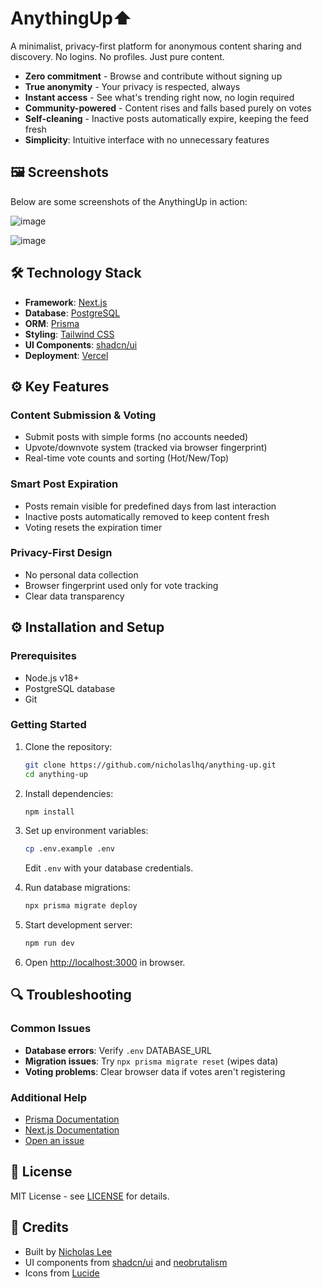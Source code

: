 # AnythingUp⬆️

A minimalist, privacy-first platform for anonymous content sharing and discovery. No logins. No profiles. Just pure content.

-   **Zero commitment** - Browse and contribute without signing up
-   **True anonymity** - Your privacy is respected, always
-   **Instant access** - See what's trending right now, no login required
-   **Community-powered** - Content rises and falls based purely on votes
-   **Self-cleaning** - Inactive posts automatically expire, keeping the feed fresh
-   **Simplicity**: Intuitive interface with no unnecessary features

## 🖼️ Screenshots

Below are some screenshots of the AnythingUp in action:

![image](https://github.com/user-attachments/assets/374a9483-cd61-48d3-85e6-2e720c9be2b9)

![image](https://github.com/user-attachments/assets/9194fceb-387a-46a5-859c-a0ab13b3219f)

## 🛠️ Technology Stack

-   **Framework**: [Next.js](https://nextjs.org)
-   **Database**: [PostgreSQL](https://www.postgresql.org/)
-   **ORM**: [Prisma](https://www.prisma.io/)
-   **Styling**: [Tailwind CSS](https://tailwindcss.com/)
-   **UI Components**: [shadcn/ui](https://ui.shadcn.com/)
-   **Deployment**: [Vercel](https://vercel.com/)

## ⚙️ Key Features

### Content Submission & Voting

-   Submit posts with simple forms (no accounts needed)
-   Upvote/downvote system (tracked via browser fingerprint)
-   Real-time vote counts and sorting (Hot/New/Top)

### Smart Post Expiration

-   Posts remain visible for predefined days from last interaction
-   Inactive posts automatically removed to keep content fresh
-   Voting resets the expiration timer

### Privacy-First Design

-   No personal data collection
-   Browser fingerprint used only for vote tracking
-   Clear data transparency

## ⚙️ Installation and Setup

### Prerequisites

-   Node.js v18+
-   PostgreSQL database
-   Git

### Getting Started

1. Clone the repository:

    ```bash
    git clone https://github.com/nicholaslhq/anything-up.git
    cd anything-up
    ```

2. Install dependencies:

    ```bash
    npm install
    ```

3. Set up environment variables:

    ```bash
    cp .env.example .env
    ```

    Edit `.env` with your database credentials.

4. Run database migrations:

    ```bash
    npx prisma migrate deploy
    ```

5. Start development server:

    ```bash
    npm run dev
    ```

6. Open [http://localhost:3000](http://localhost:3000) in browser.

## 🔍 Troubleshooting

### Common Issues

-   **Database errors**: Verify `.env` DATABASE_URL
-   **Migration issues**: Try `npx prisma migrate reset` (wipes data)
-   **Voting problems**: Clear browser data if votes aren't registering

### Additional Help

-   [Prisma Documentation](https://www.prisma.io/docs)
-   [Next.js Documentation](https://nextjs.org/docs)
-   [Open an issue](https://github.com/nicholaslhq/anything-up/issues)

## 📄 License

MIT License - see [LICENSE](LICENSE) for details.

## 👤 Credits

-   Built by [Nicholas Lee](https://github.com/nicholaslhq)
-   UI components from [shadcn/ui](https://ui.shadcn.com/) and [neobrutalism](https://www.neobrutalism.dev/)
-   Icons from [Lucide](https://lucide.dev/)
